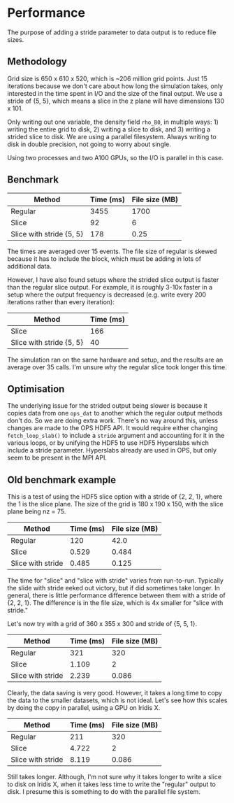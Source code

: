 # Performance

The purpose of adding a stride parameter to data output is to reduce file sizes.

## Methodology

Grid size is 650 x 610 x 520, which is ~206 million grid points. Just 15 iterations because we don't care about how
long the simulation takes, only interested in the time spent in I/O and the size of the final output. We use a stride of
{5, 5}, which means a slice in the z plane will have dimensions 130 x 101.

Only writing out one variable, the density field `rho_B0`, in multiple ways: 1) writing the entire grid to disk, 2)
writing a slice to disk, and 3) writing a strided slice to disk. We are using a parallel filesystem. Always writing to
disk in double precision, not going to worry about single.

Using two processes and two A100 GPUs, so the I/O is parallel in this case.

## Benchmark

| Method                   | Time (ms) | File size (MB) |
| ------------------------ | --------- | -------------- |
| Regular                  | 3455      | 1700           |
| Slice                    | 92        | 6              |
| Slice with stride {5, 5} | 178       | 0.25           |

The times are averaged over 15 events. The file size of regular is skewed because it has to include the block, which
must be adding in lots of additional data.

However, I have also found setups where the strided slice output is faster than the regular slice output. For example,
it is roughly 3-10x faster in a setup where the output frequency is decreased (e.g. write every 200 iterations rather
than every iteration):

| Method                   | Time (ms) |
| ------------------------ | --------- |
| Slice                    | 166       |
| Slice with stride {5, 5} | 40        |

The simulation ran on the same hardware and setup, and the results are an average over 35 calls. I'm unsure why the
regular slice took longer this time.

## Optimisation

The underlying issue for the strided output being slower is because it copies data from one `ops_dat` to
another which the regular output methods don't do. So we are doing extra work. There's no way around this, unless
changes are made to the OPS HDF5 API. It would require either changing `fetch_loop_slab()` to include a `stride`
argument and accounting for it in the various loops, or by unifying the HDF5 to use HDF5 Hyperslabs which include a
stride parameter. Hyperslabs already are used in OPS, but only seem to be present in the MPI API.

## Old benchmark example

This is a test of using the HDF5 slice option with a stride of {2, 2, 1}, where the 1 is the slice plane. The size of
the grid is 180 x 190 x 150, with the slice plane being nz = 75.

| Method            | Time (ms) | File size (MB) |
| ----------------- | --------- | -------------- |
| Regular           | 120       | 42.0           |
| Slice             | 0.529     | 0.484          |
| Slice with stride | 0.485     | 0.125          |

The time for "slice" and "slice with stride" varies from run-to-run. Typically the slide with stride eeked out victory,
but if did sometimes take longer. In general, there is little performance difference between them with a stride of
{2, 2, 1}. The difference is in the file size, which is 4x smaller for "slice with stride."

Let's now try with a grid of 360 x 355 x 300 and  stride of {5, 5, 1}.

| Method            | Time (ms) | File size (MB) |
| ----------------- | --------- | -------------- |
| Regular           | 321       | 320            |
| Slice             | 1.109     | 2              |
| Slice with stride | 2.239     | 0.086          |

Clearly, the data saving is very good. However, it takes a long time to copy the data to the smaller datasets, which is
not ideal. Let's see how this scales by doing the copy in parallel, using a GPU on Iridis X.

| Method            | Time (ms) | File size (MB) |
| ----------------- | --------- | -------------- |
| Regular           | 211       | 320            |
| Slice             | 4.722     | 2              |
| Slice with stride | 8.119     | 0.086          |

Still takes longer. Although, I'm not sure why it takes longer to write a slice to disk on Iridis X, when it takes less
time to write the "regular" output to disk. I presume this is something to do with the parallel file system.